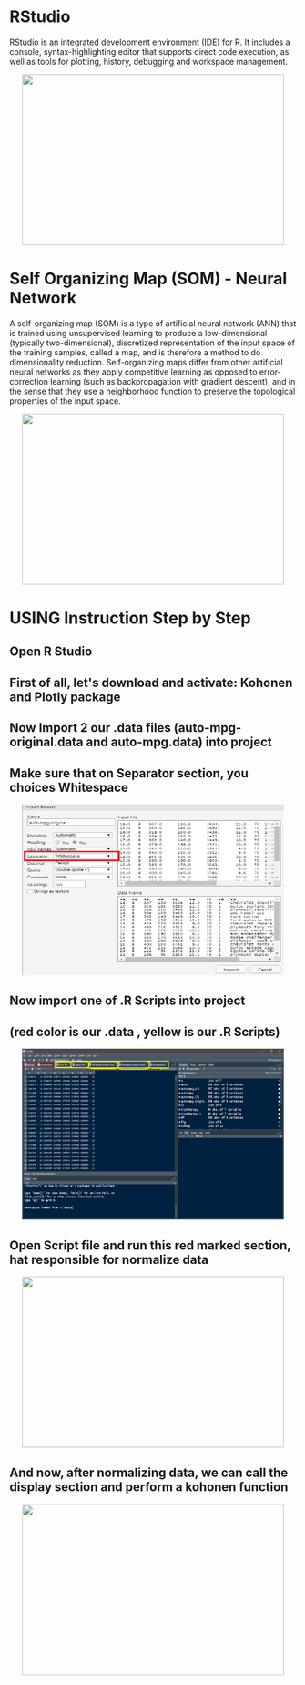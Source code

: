 # RStudio
RStudio is an integrated development environment (IDE) for R. It includes a console, syntax-highlighting editor that supports direct code execution, as well as tools for plotting, history, debugging and workspace management.

<p align="center">
    <img width="460" height="300" src="https://rc2e.com/images_v2/ricons.png">
</p>


# Self Organizing Map (SOM) - Neural Network
A self-organizing map (SOM) is a type of artificial neural network (ANN) that is trained using
unsupervised learning to produce a low-dimensional (typically two-dimensional), discretized representation 
of the input space of the training samples, called a map, and is therefore a method to do dimensionality reduction. 
Self-organizing maps differ from other artificial neural networks as they apply competitive learning as opposed to
error-correction learning (such as backpropagation with gradient descent), and in the sense that they use a neighborhood
function to preserve the topological properties of the input space.

<p align="center">
    <img width="460" height="300" src="https://www.mathworks.com/matlabcentral/mlc-downloads/downloads/submissions/46481/versions/1/screenshot.jpg">
</p>

#  USING Instruction Step by Step
 
## Open R Studio

## First of all, let's download and activate: Kohonen and Plotly package
 
## Now Import 2 our .data files (auto-mpg-original.data and auto-mpg.data) into project

## Make sure that on Separator section, you choices Whitespace 

<p align="center">
    <img width="460" height="300" src=" Steps/Importing.png">
</p>

## Now import one of .R Scripts into project
## (red color is our .data , yellow is our .R Scripts)

<p align="center">
    <img width="460" height="300" src=" Steps/1-Open.png">
</p>

## Open Script file and run this red marked section, hat responsible for normalize data

<p align="center">
    <img width="460" height="300" src=" Steps\2-Open.png">
</p>

## And now, after normalizing data, we can call the display section and perform a kohonen function

<p align="center">
    <img width="460" height="300" src=" Steps/3-Open.png">
</p>

